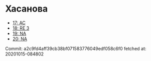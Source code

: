 # Хасанова
- [17: AC](17.md)
- [18: RE 3](18.md)
- [19: NA](19.md)
- [20: NA](20.md)

Commit: a2c9fd4aff39cb38bf071583776049edf058c6f0
 fetched at: 20201015-084802
